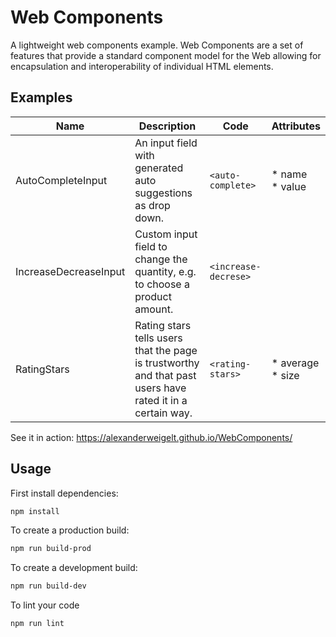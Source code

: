 # Web Components

A lightweight web components example. Web Components are a set of features that provide a standard component model for 
the Web allowing for encapsulation and interoperability of individual HTML elements.

## Examples

| Name                  | Description                                                                                               | Code                     | Attributes            |
|-----------------------|-----------------------------------------------------------------------------------------------------------|--------------------------|-----------------------|
| AutoCompleteInput     | An input field with generated auto suggestions as drop down.                                              | ``` <auto-complete> ```  | * name <br/>* value   |
| IncreaseDecreaseInput | Custom input field to change the quantity, e.g. to choose a product amount.                               | ```<increase-decrese>``` |                       |
| RatingStars           | Rating stars tells users that the page is trustworthy and that past users have rated it in a certain way. | ```<rating-stars>```     | * average <br/>* size |

See it in action: https://alexanderweigelt.github.io/WebComponents/

## Usage

First install dependencies:

```sh
npm install
```

To create a production build:

```sh
npm run build-prod
```

To create a development build:

```sh
npm run build-dev
```

To lint your code

```sh
npm run lint
```
